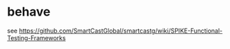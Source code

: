 behave
======

see https://github.com/SmartCastGlobal/smartcastg/wiki/SPIKE-Functional-Testing-Frameworks
